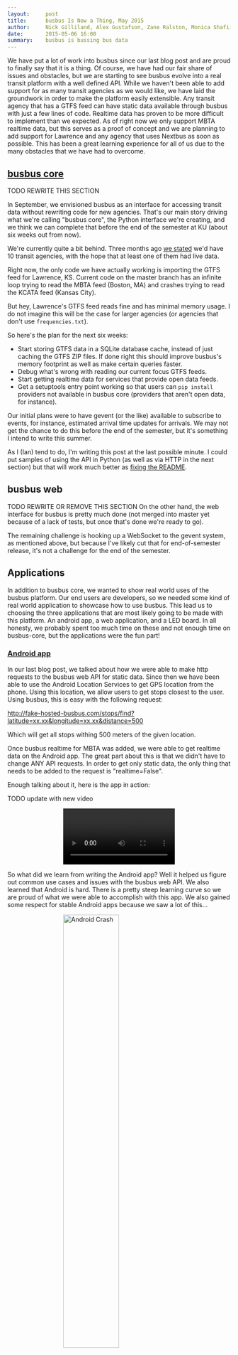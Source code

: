 ```yaml
---
layout:     post
title:      busbus Is Now a Thing, May 2015
author:     Nick Gilliland, Alex Gustafson, Zane Ralston, Monica Shafii & Ian Weller
date:       2015-05-06 16:00
summary:    busbus is bussing bus data
---
```


We have put a lot of work into busbus since our last blog post and are proud to
finally say that it is a thing. Of course, we have had our fair share of issues
and obstacles, but we are starting to see busbus evolve into a real transit
platform with a well defined API. While we haven't been able to add support for
as many transit agencies as we would like, we have laid the groundwork in order
to make the platform easily extensible. Any transit agency that has a GTFS feed
can have static data available through busbus with just a few lines of code.
Realtime data has proven to be more difficult to implement than we expected. As
of right now we only support MBTA realtime data, but this serves as a proof of
concept and we are planning to add support for Lawrence and any agency that
uses Nextbus as soon as possible. This has been a great learning experience for
all of us due to the many obstacles that we have had to overcome.


## [busbus core](https://github.com/spaceboats/busbus)

TODO REWRITE THIS SECTION

In September, we envisioned busbus as an interface for accessing transit data
without rewriting code for new agencies. That's our main story driving what
we're calling "busbus core", the Python interface we're creating, and we think
we can complete that before the end of the semester at KU (about six weeks out
from now).

We're currently quite a bit behind. Three months ago [we stated][midterm_plans]
we'd have 10 transit agencies, with the hope that at least one of them had live
data.

[midterm_plans]: https://github.com/ku-eecs-capstone/blackboard/wiki/busbus#midterm-plans

Right now, the only code we have actually working is importing the GTFS feed
for Lawrence, KS. Current code on the master branch has an infinite loop trying
to read the MBTA feed (Boston, MA) and crashes trying to read the KCATA feed
(Kansas City).

But hey, Lawrence's GTFS feed reads fine and has minimal memory usage. I do not
imagine this will be the case for larger agencies (or agencies that don't use
``frequencies.txt``).

So here's the plan for the next six weeks:

- Start storing GTFS data in a SQLite database cache, instead of just caching
  the GTFS ZIP files. If done right this should improve busbus's memory
  footprint as well as make certain queries faster.
- Debug what's wrong with reading our current focus GTFS feeds.
- Start getting realtime data for services that provide open data feeds.
- Get a setuptools entry point working so that users can ``pip install``
  providers not available in busbus core (providers that aren't open data, for
  instance).

Our initial plans were to have gevent (or the like) available to subscribe to
events, for instance, estimated arrival time updates for arrivals. We may not
get the chance to do this before the end of the semester, but it's something I
intend to write this summer.

As I (Ian) tend to do, I'm writing this post at the last possible minute. I
could put samples of using the API in Python (as well as via HTTP in the next
section) but that will work much better as [fixing the README][issue_5].

[issue_5]: https://github.com/spaceboats/busbus/issues/5

## busbus web
TODO REWRITE OR REMOVE THIS SECTION
On the other hand, the web interface for busbus is pretty much done (not merged
into master yet because of a lack of tests, but once that's done we're ready to
go).

The remaining challenge is hooking up a WebSocket to the gevent system, as
mentioned above, but because I've likely cut that for end-of-semester release,
it's not a challenge for the end of the semester.

## Applications

In addition to busbus core, we wanted to show real world uses of the busbus
platform. Our end users are developers, so we needed some kind of real world
application to showcase how to use busbus. This lead us to choosing the three
applications that are most likely going to be made with this platform. An
android app, a web application, and a LED board. In all honesty, we probably
spent too much time on these and not enough time on busbus-core, but the
applications were the fun part!

### [Android app][busbus_android]

[busbus_android]: https://github.com/spaceboats/busbus-android

In our last blog post, we talked about how we were able to make http requests
to the busbus web API for static data. Since then we have been able to use the
Android Location Services to get GPS location from the phone.  Using this
location, we allow users to get stops closest to the user. Using busbus, this
is easy with the following request:

http://fake-hosted-busbus.com/stops/find?latitude=xx.xx&longitude=xx.xx&distance=500

Which will get all stops withing 500 meters of the given location. 

Once busbus realtime for MBTA was added, we were able to get realtime data on
the Android app.  The great part about this is that we didn't have to change
ANY API requests. In order to get only static data, the only thing that needs to be
added to the request is "realtime=False".

Enough talking about it, here is the app in action:

TODO update with new video

<video autoplay loop controls style="display:block; margin-left:auto; margin-right:auto; width: 50%;">
    <source src="/assets/{{ page.id }}/androiddemo.mp4" type="video/mp4">
</video>

So what did we learn from writing the Android app? Well it helped us figure out
common use cases and issues with the busbus web API. We also learned that
Android is hard. There is a pretty steep learning curve so we are proud of what
we were able to accomplish with this app. We also gained some respect for
stable Android apps because we saw a lot of this...

<img src="/assets/{{page.id}}/androidcrash.png" alt="Android Crash" style="display:block; margin-left:auto; margin-right:auto; width: 50%;"/>

### [Web app][busbus_web_app]

[busbus_web_app]: https://github.com/spaceboats/busbus-web-sample

Nick and Monica have continued working on a web app to demonstrate how focus
can be placed on building the application rather than the process of retrieving
data from different transit agencies on the back end. The web application uses
a Flask framework, Python for the server side, JQuery for the client side, and
HTML/CSS formatting. It currently has a ‘home’ link linking to the busbus
repository on GitHub, a ‘datastream’ link, and a ‘search’ link.

<img src="/assets/{{page.id}}/web_homepage.jpg" alt="Web-sample Homepage" style="display:block; margin-left:auto; margin-right:auto; width: 100%;"/>

The ‘datastream’ link displays current arrivals in Lawrence, KS by bus route,
stop name, and headsign, and refreshes every five seconds. This was
accomplished by querying busbus for arrivals based on the Lawrence Transit
provider id and a start and end time as parameters. The data is then placed in
a table which appears on the screen, and the whole function is ran again after
a timeout on a continuous loop to ‘stream’ the data.

<img src="/assets/{{page.id}}/web_datastream.jpg" alt="Web-sample Datastream" style="display:block; margin-left:auto; margin-right:auto; width: 100%;"/>

Finally, the search functionality was added. The search tab allows the user to
select the transit agency upon which to conduct their search. Once this has
been done the appropriate data corresponding to routes and stops is loaded, and
the user can then select a time range, route and stop to display arrivals for.
The same sorts of queries are performed using busbus to retrieve the data.

<script src="https://gist.github.com/alexdgus/d5e6e835017da7291893.js"></script>

We aren't currently hosting this web app so here are a bunch of screenshots of
it in action.

<img src="/assets/{{page.id}}/web_searching.jpg" alt="Web-sample Waiting for Routes" style="display:block; margin-left:auto; margin-right:auto; width: 100%;"/>
<img src="/assets/{{page.id}}/web_addsearchparams.jpg" alt="Web-sample Adding query params" style="display:block; margin-left:auto; margin-right:auto; width: 100%;"/>
<img src="/assets/{{page.id}}/web_arrivals.jpg" alt="Web-sample Arrivals displayed" style="display:block; margin-left:auto; margin-right:auto; width: 100%;"/>

While the web app is quite simple in terms of functionality, both Nick and
Monica did not have much experience with web applications, and achieved the
goals they set out to accomplish with the project.

### [LED board][led_board]

[led_board]: https://github.com/spaceboats/3001-ledboard

Since our last blog post, we have completely rewritten the code for the LED
board using Node.js. Our [previous implementation][led_blog] was... interesting.
It had a Python web interface that ran a C++ board controller. We decided that
this was kind of a weird solution and it was difficult to prototype new
features because it took so long to compile.  We decided we could come up with
something better and found that a bunch of the libraries we had been using had
been ported to Node.js. Since we already had some experience with Node from the
labs at the beginning of the year, we figured that it would be a better option.
After rewriting everything in Node, we now have a much more sensible solution.
The main feature is what we call a state queue. Each state is a scene that is
displayed on the board. The state queue has add and remove features that can be
accessed by the web API, [documented here][led_github] (sorta). As of right now,
the only supported state is text, but we plan to add support for images as well
as more advanced text layouts by the end of the semester. We also have a web
app that allows users to add and remove text states. This web app is available
to any user inside the EECS network [here][led_webapp], assuming we actually
have the server running at the time.

We hope that the LED board will be used by future senior design classes. All of
the code is public on github [here][led_github], so it will be easy to add
features, or write something totally new that will utilize this resource.

Specific to our project, we are using the board to display upcoming bus
arrivals for the stops around the Engineering building. This serves as a good
example of how to make simple http calls to the busbus web API.

<video autoplay loop controls style="display:block; margin-left:auto; margin-right:auto; width: 50%;">
    <source src="/assets/{{ page.id }}/ledboardvideo.mp4" type="video/mp4">
</video>

[led_blog]: http://spaceboats.github.io/2014/10/31/building-brighter-lab-resources/
[led_webapp]: http://3001-ledboard.spaceboats.net/
[led_github]: http://github.com/spaceboats/3001-ledboard/

## Can busbus Continue Being a Thing?

The semester is nearing a close and we are about to be done working on busbus
for senior design. Our hope is that busbus continues to be a thing, and maybe
even grows into a somewhat widely used thing that supports transit agencies
around the world. All of the code is open source so anyone interested in
pitching in is welcome.  Find more infomormation on our [github group
page][spaceboats_github].

[spaceboats_github]: https://github.com/spaceboats/

